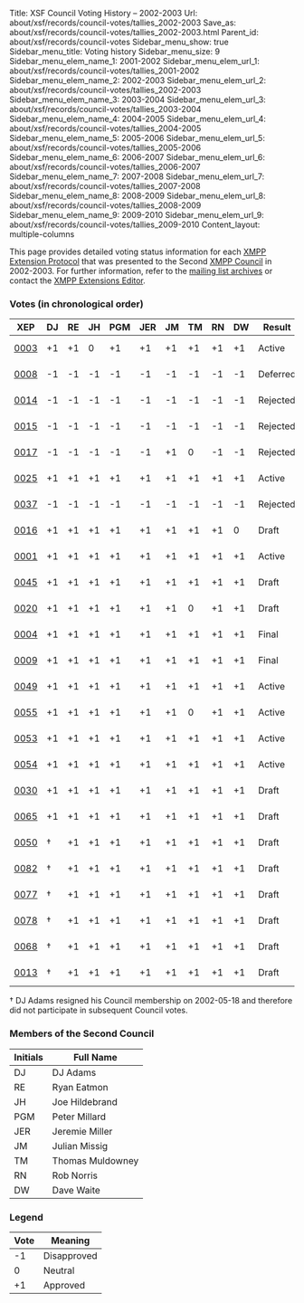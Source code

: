 Title: XSF Council Voting History – 2002-2003
Url: about/xsf/records/council-votes/tallies_2002-2003
Save_as: about/xsf/records/council-votes/tallies_2002-2003.html
Parent_id: about/xsf/records/council-votes
Sidebar_menu_show: true
Sidebar_menu_title: Voting history
Sidebar_menu_size: 9
Sidebar_menu_elem_name_1: 2001-2002
Sidebar_menu_elem_url_1: about/xsf/records/council-votes/tallies_2001-2002
Sidebar_menu_elem_name_2: 2002-2003
Sidebar_menu_elem_url_2: about/xsf/records/council-votes/tallies_2002-2003
Sidebar_menu_elem_name_3: 2003-2004
Sidebar_menu_elem_url_3: about/xsf/records/council-votes/tallies_2003-2004
Sidebar_menu_elem_name_4: 2004-2005
Sidebar_menu_elem_url_4: about/xsf/records/council-votes/tallies_2004-2005
Sidebar_menu_elem_name_5: 2005-2006
Sidebar_menu_elem_url_5: about/xsf/records/council-votes/tallies_2005-2006
Sidebar_menu_elem_name_6: 2006-2007
Sidebar_menu_elem_url_6: about/xsf/records/council-votes/tallies_2006-2007
Sidebar_menu_elem_name_7: 2007-2008
Sidebar_menu_elem_url_7: about/xsf/records/council-votes/tallies_2007-2008
Sidebar_menu_elem_name_8: 2008-2009
Sidebar_menu_elem_url_8: about/xsf/records/council-votes/tallies_2008-2009
Sidebar_menu_elem_name_9: 2009-2010
Sidebar_menu_elem_url_9: about/xsf/records/council-votes/tallies_2009-2010
Content_layout: multiple-columns

This page provides detailed voting status information for each [XMPP Extension Protocol] that was presented to the Second [XMPP Council] in 2002-2003. For further information, refer to the [mailing list archives] or contact the [XMPP Extensions Editor].

### Votes (in chronological order)

| XEP    | DJ       | RE | JH | PGM | JER | JM | TM | RN | DW | Result   | Date       |
|--------|----------|----|----|-----|-----|----|----|----|----|----------|------------|
| [0003] | +1       | +1 |  0 | +1  | +1  | +1 | +1 | +1 | +1 | Active   | 2002-10-15 |
| [0008] | -1       | -1 | -1 | -1  | -1  | -1 | -1 | -1 | -1 | Deferred | 2002-10-15 |
| [0014] | -1       | -1 | -1 | -1  | -1  | -1 | -1 | -1 | -1 | Rejected | 2002-10-15 |
| [0015] | -1       | -1 | -1 | -1  | -1  | -1 | -1 | -1 | -1 | Rejected | 2002-10-15 |
| [0017] | -1       | -1 | -1 | -1  | -1  | +1 |  0 | -1 | -1 | Rejected | 2002-10-15 |
| [0025] | +1       | +1 | +1 | +1  | +1  | +1 | +1 | +1 | +1 | Active   | 2002-10-15 |
| [0037] | -1       | -1 | -1 | -1  | -1  | -1 | -1 | -1 | -1 | Rejected | 2002-10-15 |
| [0016] | +1       | +1 | +1 | +1  | +1  | +1 | +1 | +1 |  0 | Draft    | 2002-10-22 |
| [0001] | +1       | +1 | +1 | +1  | +1  | +1 | +1 | +1 | +1 | Active   | 2002-11-20 |
| [0045] | +1       | +1 | +1 | +1  | +1  | +1 | +1 | +1 | +1 | Draft    | 2002-11-21 |
| [0020] | +1       | +1 | +1 | +1  | +1  | +1 |  0 | +1 | +1 | Draft    | 2002-12-06 |
| [0004] | +1       | +1 | +1 | +1  | +1  | +1 | +1 | +1 | +1 | Final    | 2002-12-09 |
| [0009] | +1       | +1 | +1 | +1  | +1  | +1 | +1 | +1 | +1 | Final    | 2002-12-09 |
| [0049] | +1       | +1 | +1 | +1  | +1  | +1 | +1 | +1 | +1 | Active   | 2003-01-09 |
| [0055] | +1       | +1 | +1 | +1  | +1  | +1 |  0 | +1 | +1 | Active   | 2003-01-09 |
| [0053] | +1       | +1 | +1 | +1  | +1  | +1 | +1 | +1 | +1 | Active   | 2003-03-20 |
| [0054] | +1       | +1 | +1 | +1  | +1  | +1 | +1 | +1 | +1 | Active   | 2003-03-26 |
| [0030] | +1       | +1 | +1 | +1  | +1  | +1 | +1 | +1 | +1 | Draft    | 2003-04-21 |
| [0065] | +1       | +1 | +1 | +1  | +1  | +1 | +1 | +1 | +1 | Draft    | 2003-04-21 |
| [0050] | &dagger; | +1 | +1 | +1  | +1  | +1 | +1 | +1 | +1 | Draft    | 2003-05-19 |
| [0082] | &dagger; | +1 | +1 | +1  | +1  | +1 | +1 | +1 | +1 | Draft    | 2003-05-28 |
| [0077] | &dagger; | +1 | +1 | +1  | +1  | +1 | +1 | +1 | +1 | Draft    | 2003-06-18 |
| [0078] | &dagger; | +1 | +1 | +1  | +1  | +1 | +1 | +1 | +1 | Draft    | 2003-06-18 |
| [0068] | &dagger; | +1 | +1 | +1  | +1  | +1 | +1 | +1 | +1 | Draft    | 2003-08-18 |
| [0013] | &dagger; | +1 | +1 | +1  | +1  | +1 | +1 | +1 | +1 | Draft    | 2003-09-09 |

&dagger; DJ Adams resigned his Council membership on 2002-05-18 and therefore did not participate in subsequent Council votes.

### Members of the Second Council

| Initials | Full Name        |
|----------|------------------|
| DJ       | DJ Adams         |
| RE       | Ryan Eatmon      |
| JH       | Joe Hildebrand   |
| PGM      | Peter Millard    |
| JER      | Jeremie Miller   |
| JM       | Julian Missig    |
| TM       | Thomas Muldowney |
| RN       | Rob Norris       |
| DW       | Dave Waite       |

### Legend

| Vote | Meaning      |
|------|--------------|
| -1   | Disapproved  |
|  0   | Neutral      |
| +1   | Approved     |


  [XMPP Extension Protocol]: /extensions/
  [XMPP Council]: /council/
  [mailing list archives]: http://mail.jabber.org/pipermail/council/
  [XMPP Extensions Editor]: /extensions/editor.shtml
  [0003]: /extensions/xep-0003.html
  [0008]: /extensions/xep-0008.html
  [0014]: /extensions/xep-0014.html
  [0015]: /extensions/xep-0015.html
  [0017]: /extensions/xep-0017.html
  [0025]: /extensions/xep-0025.html
  [0037]: /extensions/xep-0037.html
  [0016]: /extensions/xep-0016.html
  [0001]: /extensions/xep-0001.html
  [0045]: /extensions/xep-0045.html
  [0020]: /extensions/xep-0020.html
  [0004]: /extensions/xep-0004.html
  [0009]: /extensions/xep-0009.html
  [0049]: /extensions/xep-0049.html
  [0055]: /extensions/xep-0055.html
  [0053]: /extensions/xep-0053.html
  [0054]: /extensions/xep-0054.html
  [0030]: /extensions/xep-0030.html
  [0065]: /extensions/xep-0065.html
  [0050]: /extensions/xep-0050.html
  [0082]: /extensions/xep-0082.html
  [0077]: /extensions/xep-0077.html
  [0078]: /extensions/xep-0078.html
  [0068]: /extensions/xep-0068.html
  [0013]: /extensions/xep-0013.html